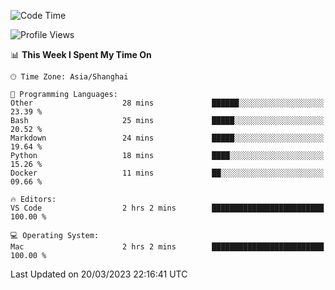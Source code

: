 <!--START_SECTION:waka-->
![Code Time](http://img.shields.io/badge/Code%20Time-457%20hrs%2029%20mins-blue)

![Profile Views](http://img.shields.io/badge/Profile%20Views-0-blue)

📊 **This Week I Spent My Time On** 

```text
🕑︎ Time Zone: Asia/Shanghai

💬 Programming Languages: 
Other                    28 mins             ██████░░░░░░░░░░░░░░░░░░░   23.39 % 
Bash                     25 mins             █████░░░░░░░░░░░░░░░░░░░░   20.52 % 
Markdown                 24 mins             █████░░░░░░░░░░░░░░░░░░░░   19.64 % 
Python                   18 mins             ████░░░░░░░░░░░░░░░░░░░░░   15.26 % 
Docker                   11 mins             ██░░░░░░░░░░░░░░░░░░░░░░░   09.66 % 

🔥 Editors: 
VS Code                  2 hrs 2 mins        █████████████████████████   100.00 % 

💻 Operating System: 
Mac                      2 hrs 2 mins        █████████████████████████   100.00 % 
```


 Last Updated on 20/03/2023 22:16:41 UTC
<!--END_SECTION:waka-->